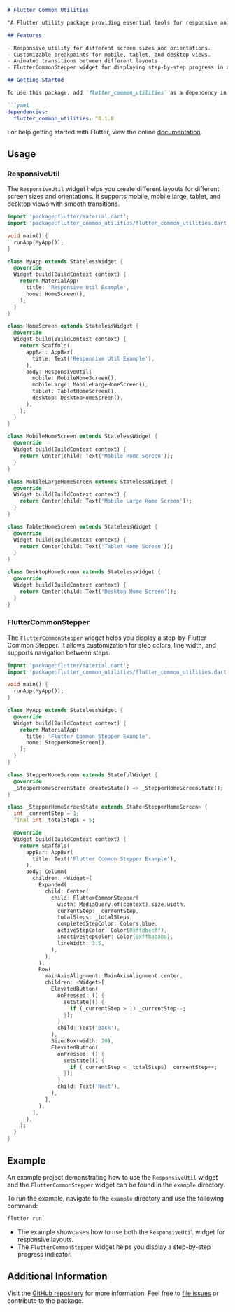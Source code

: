 ```markdown
# Flutter Common Utilities

"A Flutter utility package providing essential tools for responsive and adaptive UI development in Flutter applications."

## Features

- Responsive utility for different screen sizes and orientations.
- Customizable breakpoints for mobile, tablet, and desktop views.
- Animated transitions between different layouts.
- FlutterCommonStepper widget for displaying step-by-step progress in a user-friendly manner.

## Getting Started

To use this package, add `flutter_common_utilities` as a dependency in your `pubspec.yaml` file.

```yaml
dependencies:
  flutter_common_utilities: ^0.1.8
```

For help getting started with Flutter, view the online
[documentation](https://flutter.dev).

## Usage

### ResponsiveUtil

The `ResponsiveUtil` widget helps you create different layouts for different screen sizes and orientations. It supports mobile, mobile large, tablet, and desktop views with smooth transitions.

```dart
import 'package:flutter/material.dart';
import 'package:flutter_common_utilities/flutter_common_utilities.dart';

void main() {
  runApp(MyApp());
}

class MyApp extends StatelessWidget {
  @override
  Widget build(BuildContext context) {
    return MaterialApp(
      title: 'Responsive Util Example',
      home: HomeScreen(),
    );
  }
}

class HomeScreen extends StatelessWidget {
  @override
  Widget build(BuildContext context) {
    return Scaffold(
      appBar: AppBar(
        title: Text('Responsive Util Example'),
      ),
      body: ResponsiveUtil(
        mobile: MobileHomeScreen(),
        mobileLarge: MobileLargeHomeScreen(),
        tablet: TabletHomeScreen(),
        desktop: DesktopHomeScreen(),
      ),
    );
  }
}

class MobileHomeScreen extends StatelessWidget {
  @override
  Widget build(BuildContext context) {
    return Center(child: Text('Mobile Home Screen'));
  }
}

class MobileLargeHomeScreen extends StatelessWidget {
  @override
  Widget build(BuildContext context) {
    return Center(child: Text('Mobile Large Home Screen'));
  }
}

class TabletHomeScreen extends StatelessWidget {
  @override
  Widget build(BuildContext context) {
    return Center(child: Text('Tablet Home Screen'));
  }
}

class DesktopHomeScreen extends StatelessWidget {
  @override
  Widget build(BuildContext context) {
    return Center(child: Text('Desktop Home Screen'));
  }
}
```

### FlutterCommonStepper

The `FlutterCommonStepper` widget helps you display a step-by-Flutter Common Stepper. It allows customization for step colors, line width, and supports navigation between steps.

```dart
import 'package:flutter/material.dart';
import 'package:flutter_common_utilities/flutter_common_utilities.dart';

void main() {
  runApp(MyApp());
}

class MyApp extends StatelessWidget {
  @override
  Widget build(BuildContext context) {
    return MaterialApp(
      title: 'Flutter Common Stepper Example',
      home: StepperHomeScreen(),
    );
  }
}

class StepperHomeScreen extends StatefulWidget {
  @override
  _StepperHomeScreenState createState() => _StepperHomeScreenState();
}

class _StepperHomeScreenState extends State<StepperHomeScreen> {
  int _currentStep = 1;
  final int _totalSteps = 5;

  @override
  Widget build(BuildContext context) {
    return Scaffold(
      appBar: AppBar(
        title: Text('Flutter Common Stepper Example'),
      ),
      body: Column(
        children: <Widget>[
          Expanded(
            child: Center(
              child: FlutterCommonStepper(
                width: MediaQuery.of(context).size.width,
                currentStep: _currentStep,
                totalSteps: _totalSteps,
                completedStepColor: Colors.blue,
                activeStepColor: Color(0xffdbecff),
                inactiveStepColor: Color(0xffbababa),
                lineWidth: 3.5,
              ),
            ),
          ),
          Row(
            mainAxisAlignment: MainAxisAlignment.center,
            children: <Widget>[
              ElevatedButton(
                onPressed: () {
                  setState(() {
                    if (_currentStep > 1) _currentStep--;
                  });
                },
                child: Text('Back'),
              ),
              SizedBox(width: 20),
              ElevatedButton(
                onPressed: () {
                  setState(() {
                    if (_currentStep < _totalSteps) _currentStep++;
                  });
                },
                child: Text('Next'),
              ),
            ],
          ),
        ],
      ),
    );
  }
}
```

## Example

An example project demonstrating how to use the `ResponsiveUtil` widget and the `FlutterCommonStepper` widget can be found in the `example` directory.

To run the example, navigate to the `example` directory and use the following command:

```sh
flutter run
```

- The example showcases how to use both the `ResponsiveUtil` widget for responsive layouts. 
- The `FlutterCommonStepper` widget helps you display a step-by-step progress indicator.

## Additional Information

Visit the [GitHub repository](https://github.com/SoftEngAliijaz/flutter_common_utilities) for more information. Feel free to [file issues](https://github.com/SoftEngAliijaz/flutter_common_utilities/issues) or contribute to the package.